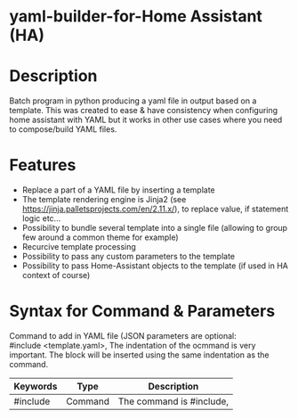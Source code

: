 # yaml-builder-for-Home Assistant (HA)

# Description

Batch program in python producing a yaml file in output based on a template. This was created to ease &amp; have consistency when configuring home assistant with YAML but it works in other use cases where you need to compose/build YAML files. 

# Features
- Replace a part of a YAML file by inserting a template
- The template rendering engine is Jinja2 (see https://jinja.palletsprojects.com/en/2.11.x/), to replace value, if statement logic etc...
- Possibility to bundle several template into a single file (allowing to group few around a common theme for example)
- Recurcive template processing
- Possibility to pass any custom parameters to the template
- Possibility to pass Home-Assistant objects to the template (if used in HA context of course)

# Syntax for Command & Parameters
Command to add in YAML file (JSON parameters are optional:   
\#include <template.yaml>,<JSON parameters>
The indentation of the ocmmand is very important. The block will be inserted using the same indentation as the command.

 | Keywords  | Type           | Description                                                                   |
 | --------- | -------------- | ------------------------------------------------------------------------------ |
 | #include  | Command        | The command is #include,<template file>, the full content of the template will be incorporated |
 | #block    | JSON Parameter | Can define one of the block inside the template to only incorporate it and not the full yaml file. It works for now on 2 levels | 
 | #jinja    | JSON Parameter | true (default) or false, this allows to disable jinja engine to run on the template |
 | END       | Command        | For debugging purpose, the reading of tthe file just stop if it reads the keywor "END"  |
 

# Example1 - Build automatically 1 automation for each "scene" of a room based on the selection done in a "input_select".
To understand the meaning of the example, you probably need to be knoweldgeable on Homa-Assistant & how its YAML configuraiton works.
In this example, with 10 lines of template + 20 lines of main code, we will generate automatically 200 lines of YAML.
I use this to have a better "semantic" view of my files and this can enforse easily consistency across similar needs (like here all automations uses the same templete, if we change the template you rebuild and have all automations adapted, no risk to forget one update.

You need one template for the automation: template1.yaml
in this case it reprends the "how" a functionality is rendered in native YAML for Home-Assistant
  
**python ../yamlbuilder.py main1.yaml output1.yaml**


 ```
 - id: 'change input select to {{ j.newstate }} for {{ j.inputselect }}'
  alias: 'change input select to {{ j.newstate }} for {{ j.inputselect }}'
  trigger:
    - platform: state
      entity_id: input_select.{{ j.inputselect }}
      to: '{{ j.newstate }}'
  action:
    - service: scene.turn_on
      entity_id: scene.scene_{{ j.room }}_{{ j.newstate }}
      
```
The main file below represents the "what to do" in a more functional way. It does not describe the "how" (this part is managed in the template above).
We pass parameters to the template using a json structure.
The main file for the builder: main1.yaml
```
#-----------------------------------------------------------------------------
# Scene activation based on input option for bureau
#-----------------------------------------------------------------------------
#include template1.yaml,{"newstate":"day"          ,"inputselect": "state_bureau", "room": "bureau"}
#include template1.yaml,{"newstate":"evening"      ,"inputselect": "state_bureau", "room": "bureau"}
#include template1.yaml,{"newstate":"homeworking"  ,"inputselect": "state_bureau", "room": "bureau"}
#include template1.yaml,{"newstate":"sleep_all"    ,"inputselect": "state_bureau", "room": "bureau"}
#include template1.yaml,{"newstate":"sleep_chronos","inputselect": "state_bureau", "room": "bureau"}
#include template1.yaml,{"newstate":"presence"     ,"inputselect": "state_bureau", "room": "bureau"}

#-----------------------------------------------------------------------------
# Scene activation based on input option for living room
#-----------------------------------------------------------------------------
#include template1.yaml,{"newstate":"all_off"      ,"inputselect": "state_salon", "room": "salon"}
#include template1.yaml,{"newstate":"presence"     ,"inputselect": "state_salon", "room": "salon"}
#include template1.yaml,{"newstate":"ready"        ,"inputselect": "state_salon", "room": "salon"}
#include template1.yaml,{"newstate":"tv_on_day"    ,"inputselect": "state_salon", "room": "salon"}
#include template1.yaml,{"newstate":"tv_on_evening","inputselect": "state_salon", "room": "salon"}
#include template1.yaml,{"newstate":"tv_off"       ,"inputselect": "state_salon", "room": "salon"}

```

# Example2 - More advanced
Look into the second example where we use the receive parameters to make some computation to position correctly several icons in a common way
inside a picture-elements.

There is also a g.json allowing to define global parameters (static) or dynamic collection of HA objects.
The static data can be accessed in templete using {{ g.<attribute> }} to get the associated value

If you need to apply a template for all sensor having regex selection on name, you need to define the IP adress of HA
 and provides a bearer token. For now, simply dapt the code at the top of yamlbuilder.yaml

## Example of 
Here below I define static variables (var1, var2) and dynamic lists of objects I extract from HA to allow making loop in my templates
```
{
    "automations" : "(automation.)+",
    "sensors"     : "(sensor.)+",
    "zbatteries"  : "sensor.[0-9a-f]{16}_power",
    "zhumidity"   : "sensor.[0-9a-f]{16}_humidity",
    "ztemperature": "sensor.[0-9a-f]{16}_temperature",
    "var1": "value1",
    "var2": "value2"
}
```
Here below is the template to generate alerts for all my "humidity" sensors.
The zhumidity collection is defined here-above in the g.json file (using regex expression for selection)

```
###########################################
#
# ALERT
#
###########################################
- platform: template
  sensors:
  {% for z in g.zhumidity -%}
    {{ "  alert_" }}{{ z.entity_id[7:] }}:
      friendly_name:  {{ "\"Alert "}}{{ z.entity_id[7:] }}"
      value_template: {{ "\"{{ 'normal' if states('"}}{{ z.entity_id }}{{"') | float < 70.0 else 'heavy'}}\"" }}
      icon_template: >
        {{ "{% if states('{{ "}}{{ z.entity_id }}{{"}}') | float < 70.0 %}"}}
          mdi:thumb-up-outline
        {{ "{% else %} "}}
          mdi:alert-rhombus
        {{ "{% endif %}"}}
  {% endfor %}
```


